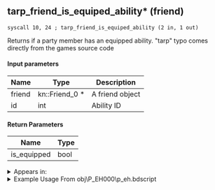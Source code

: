 ## tarp_friend_is_equiped_ability* (friend)

`syscall 10, 24 ; tarp_friend_is_equiped_ability (2 in, 1 out)`

Returns if a party member has an equipped ability. "tarp" typo comes directly from the games source code

#### Input parameters
| Name | Type | Description
|------|------|------------
| friend   | kn::Friend_0 *   | A friend object
| id   | int   | Ability ID


#### Return Parameters
| Name | Type
|------|-----
| is_equipped   | bool   


<details>
	<summary>Appears in:</summary>
| filename | Entity (obj)
|----------|-------------
| obj\P_EH000\p_eh.bdscript       | ((P) Riku)          
| obj\P_EH000_LAST\p_eh.bdscript       | ((P) Riku (final battle))          

</details>

<details>
	<summary>Example Usage From obj\P_EH000\p_eh.bdscript</summary>
```
L378:
 dup 
 jz L389
 pushFromPWp W0
 pushImm 152
 syscall 10, 24 ; tarp_friend_is_equiped_ability (2 in, 1 out)
 eqzv
```
</details>

